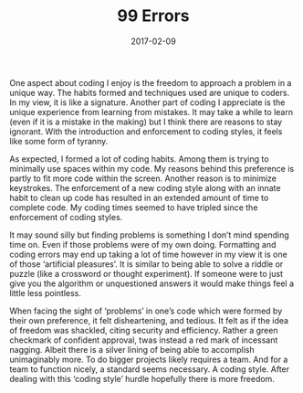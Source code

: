 ﻿---
layout: essay
type: essay
published: true
title: 99 Errors
date: 2017-02-09
labels:
  - Coding Styles
  - Learning
---

One aspect about coding I enjoy is the freedom to approach a problem in a unique way. The habits formed and techniques used are unique to coders. In my view, it is like a signature. Another part of coding I appreciate is the unique experience from learning from mistakes. It may take a while to learn (even if it is a mistake in the making) but I think there are reasons to stay ignorant. With the introduction and enforcement to coding styles, it feels like some form of tyranny.

As expected, I formed a lot of coding habits. Among them is trying to minimally use spaces within my code. My reasons behind this preference is partly to fit more code within the screen. Another reason is to minimize keystrokes.  The enforcement of a new coding style along with an innate habit to clean up code has resulted in an extended amount of time to complete code.  My coding times seemed to have tripled since the enforcement of coding styles. 

It may sound silly but finding problems is something I don’t mind spending time on. Even if those problems were of my own doing. Formatting and coding errors may end up taking a lot of time however in my view it is one of those ‘artificial pleasures’. It is similar to being able to solve a riddle or puzzle (like a crossword or thought experiment). If someone were to just give you the algorithm or unquestioned answers it would make things feel a little less pointless. 

When facing the sight of ‘problems’ in one’s code which were formed by their own preference, it felt disheartening, and tedious. It felt as if the idea of freedom was shackled, citing security and efficiency. Rather a green checkmark of confident approval, twas instead a red mark of incessant nagging. Albeit there is a silver lining of being able to accomplish unimaginably more. To do bigger projects likely requires a team. And for a team to function nicely, a standard seems necessary. A coding style. After dealing with this ‘coding style’ hurdle hopefully there is more freedom. 
